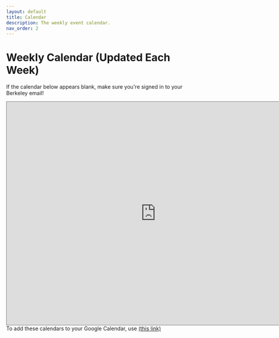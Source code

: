 ```yaml
---
layout: default
title: Calendar
description: The weekly event calendar.
nav_order: 2
---
```


# Weekly Calendar (Updated Each Week)

If the calendar below appears blank, make sure you're signed in to your Berkeley email!

<iframe src="https://calendar.google.com/calendar/embed?src=c_d46870da777fca144487a7047bbc6043a6fb4b290974ec093e5f9199fbaf8331%40group.calendar.google.com&ctz=America%2FLos_Angeles&mode=WEEK&
src=c_46b04536f0e774749c09b60cd3daf72d7f9a4d739c3d31f94f7c469e7855749f%40group.calendar.google.com&ctz=America%2FLos_Angeles&mode&
src=c_307130288b53ce7cd9a0509f9934a94b30425e1cdc2f631322ae321ec3bb5746%40group.calendar.google.com&ctz=America%2FLos_Angeles&mode&
src=c_c18e63f13fb5c689039099b21c7967867b9e9334daf3cddc39ee00cee5ee25dc%40group.calendar.google.com&ctz=America%2FLos_Angeles&mode&
src=c_1a04e3b7efb542000181b380304f7379824f150c4afbb1bd9651d337fcf27a02@group.calendar.google.com&ctz=America%2FLos_Angeles&mode&
src=c_bc31000727300aa77a87ef7ce71b94ff415232d414a31a273f43b014c16cbac4@group.calendar.google.com&ctz=America%2FLos_Angeles&mode&
src=c_0a8ff67f8a659569b3929c958906ddbaf28bf7bd30af9e612b0fe795c87e5a13@group.calendar.google.com&ctz=America%2FLos_Angeles&mode&
color=%23D81B60&color=%239E69AF&color=%238E24AA&color=%23F6BF26&color=%23009688&color=%23B39DDB" style="border:solid 1px #777" width="800" height="600" frameborder="0" scrolling="no"></iframe>
To add these calendars to your Google Calendar, use <a href="https://calendar.google.com/calendar/ical/c_307130288b53ce7cd9a0509f9934a94b30425e1cdc2f631322ae321ec3bb5746%40group.calendar.google.com/public/basic.ics&
c_d46870da777fca144487a7047bbc6043a6fb4b290974ec093e5f9199fbaf8331%40group.calendar.google.com/public/basic.ics&
c_46b04536f0e774749c09b60cd3daf72d7f9a4d739c3d31f94f7c469e7855749f%40group.calendar.google.com/public/basic.ics">(this link)</a>
